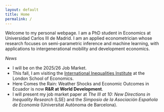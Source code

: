 ```yaml
---
layout: default
title: Home
permalink: /
---
```


Welcome to my personal webpage. I am a PhD student in Economics at Universidad Carlos III de Madrid. I am an applied econometrician whose research focuses on semi-parametric inference and machine learning, with applications to intergenerational mobility and development economics.<br>
<p><em>News</em></p>
<ul>
  <li>I will be on the 2025/26 Job Market.</li>
  <li>This fall, I am visiting the <a href="https://www.lse.ac.uk/international-inequalities">International Inequalities Institute</a> at the London School of Economics.</li>
  <li> Here Comes the Rain: Weather Shocks and Economic Outcomes in Ecuador  is now <strong> R&R at World Development</strong>.</li>
  <li>I will present my job market paper at <em>The III at 10: New Directions in Inequality Research</em> (LSE) and the <em>Simposio de la Asociación Española de Economía</em> (Universitat Autònoma de Barcelona).</li>
</ul>
